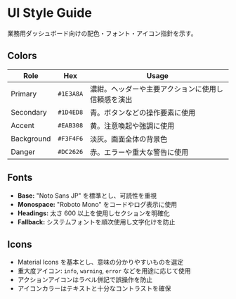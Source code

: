 # UI Style Guide

業務用ダッシュボード向けの配色・フォント・アイコン指針を示す。

## Colors

| Role | Hex | Usage |
| ---- | ---- | ----- |
| Primary | `#1E3A8A` | 濃紺。ヘッダーや主要アクションに使用し信頼感を演出 |
| Secondary | `#1D4ED8` | 青。ボタンなどの操作要素に使用 |
| Accent | `#EAB308` | 黄。注意喚起や強調に使用 |
| Background | `#F3F4F6` | 淡灰。画面全体の背景色 |
| Danger | `#DC2626` | 赤。エラーや重大な警告に使用 |

## Fonts

- **Base:** "Noto Sans JP" を標準とし、可読性を重視
- **Monospace:** "Roboto Mono" をコードやログ表示に使用
- **Headings:** 太さ 600 以上を使用しセクションを明確化
- **Fallback:** システムフォントを順次使用し文字化けを防止

## Icons

- Material Icons を基本とし、意味の分かりやすいものを選定
- 重大度アイコン: `info`, `warning`, `error` などを用途に応じて使用
- アクションアイコンはラベル併記で誤操作を防止
- アイコンカラーはテキストと十分なコントラストを確保
